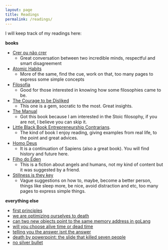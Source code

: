 ```yaml
---
layout: page
title: Readings
permalink: /readings/
---
```


I will keep track of my readings here:

**books**

* [Crer ou não crer](https://www.amazon.com.br/Crer-ou-n%C3%A3o-F%C3%A1bio-Melo/dp/8542211316/)
  * Great conversation between two incredible minds, respectful and smart disagreement
* [Atomic Habits](https://www.amazon.com.br/Atomic-Habits-Proven-Build-English-ebook/dp/B07D23CFGR/)
  * More of the same, find the cue, work on that, too many pages to express some simple concepts
* [Filosofia](https://www.amazon.com.br/Tudo-precisa-saber-sobre-filosofia/dp/8573129727)
  * Good for those interested in knowing how some filosophies came to be.
* [The Courage to be Disliked](https://www.amazon.com/Courage-Be-Disliked-Phenomenon-Happiness/dp/1501197274/)
  * This one is a gem, socratic to the most. Great insights.
* [The Manual](https://www.amazon.com/Manual-Philosophers-Guide-Life/dp/1545461112)
  * Got this book because I am interested in the Stoic filosophy, if you are not, I believe you can skip it.
* [Little Black Book Entrepreneurship Contrarians](https://www.amazon.com/Little-Black-Book-Entrepreneurship-Contrarians/dp/1480576883).
  * The kind of book I enjoy reading, giving examples from real life, to the point and great advices.
* [Homo Deus](https://www.amazon.com.br/Homo-deus-Yuval-Noah-Harari/dp/8535928197)
  * It is a continuation of Sapiens (also a great book). You will find history and future here.
* [Filho do Éden](https://www.amazon.com.br/Filhos-%C3%89den-Herdeiros-Atl%C3%A2ntida-Vol/dp/8576861410)
  * This is a fiction about angels and humans, not my kind of content but it was suggested by a friend.
* [Stillness is they key](https://www.amazon.com/Stillness-Key-Ryan-Holiday/dp/0525538585)
  * Vague suggestions on how to, maybe, become a better person, things like sleep more, be nice, avoid distraction and etc, too many pages to express simple things.

**everything else**

* [first principles](https://fs.blog/2018/04/first-principles/)
* [we are optimizing ourselves to death](https://zandercutt.com/2019/02/18/were-optimizing-ourselves-to-death/)
* [can two new objects point to the same memory address in goLang](https://www.pixelstech.net/article/1554529174-Can-two-new-objects-point-to-the-same-memory-address-in-GoLang)
* [will you choose alive time or dead time](https://humanparts.medium.com/will-you-choose-alive-time-or-dead-time-8d7b8ba212)
* [telling you the answer isnt the answer](https://www.wired.com/2013/10/telling-you-the-answer-isnt-the-answer/)
* [death by powerpoint: the slide that killed seven people](https://mcdreeamiemusings.com/new-blog/2019/4/13/gsux1h6bnt8lqjd7w2t2mtvfg81uhx)
* [no silver bullet](http://worrydream.com/refs/brooks-nosilverbullet.pdf)
